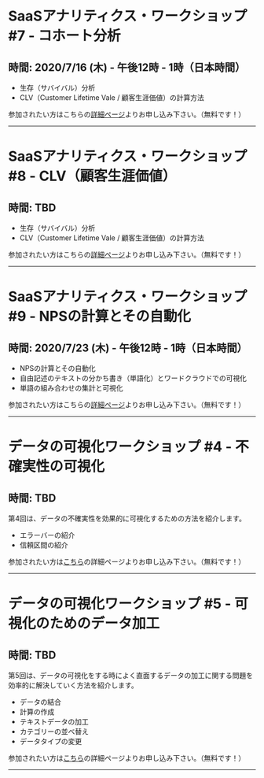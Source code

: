 # SaaSアナリティクス・ワークショップ #7 - コホート分析
## 時間: 2020/7/16 (木) - 午後12時 - 1時（日本時間）

* 生存（サバイバル）分析
* CLV（Customer Lifetime Vale / 顧客生涯価値）の計算方法


参加されたい方はこちらの[詳細ページ](https://exploratory.io/note/BWz1Bar4JF/SaaS-pio7hJg0Gn)よりお申し込み下さい。（無料です！）

----

# SaaSアナリティクス・ワークショップ #8 - CLV（顧客生涯価値）
## 時間: TBD

* 生存（サバイバル）分析
* CLV（Customer Lifetime Vale / 顧客生涯価値）の計算方法


参加されたい方はこちらの[詳細ページ](https://exploratory.io/note/BWz1Bar4JF/SaaS-pio7hJg0Gn)よりお申し込み下さい。（無料です！）

----

# SaaSアナリティクス・ワークショップ #9 - NPSの計算とその自動化
## 時間: 2020/7/23 (木) - 午後12時 - 1時（日本時間）

* NPSの計算とその自動化
* 自由記述のテキストの分かち書き（単語化）とワードクラウドでの可視化
* 単語の組み合わせの集計と可視化

参加されたい方はこちらの[詳細ページ](https://exploratory.io/note/BWz1Bar4JF/SaaS-pio7hJg0Gn)よりお申し込み下さい。（無料です！）

----

# データの可視化ワークショップ #4 - 不確実性の可視化
## 時間: TBD

第4回は、データの不確実性を効果的に可視化するための方法を紹介します。

* エラーバーの紹介
* 信頼区間の紹介

参加されたい方は[こちら](https://exploratory.io/note/GMq1Qom5tS/pmm9Bom1jS)の詳細ページよりお申し込み下さい。（無料です！）

----

# データの可視化ワークショップ #5 - 可視化のためのデータ加工
## 時間: TBD


第5回は、データの可視化をする時によく直面するデータの加工に関する問題を効率的に解決していく方法を紹介します。

* データの結合
* 計算の作成
* テキストデータの加工
* カテゴリーの並べ替え
* データタイプの変更

参加されたい方は[こちら](https://exploratory.io/note/GMq1Qom5tS/pmm9Bom1jS)の詳細ページよりお申し込み下さい。（無料です！）

----
